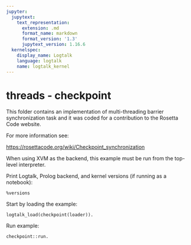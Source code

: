 ```yaml
---
jupyter:
  jupytext:
    text_representation:
      extension: .md
      format_name: markdown
      format_version: '1.3'
      jupytext_version: 1.16.6
  kernelspec:
    display_name: Logtalk
    language: logtalk
    name: logtalk_kernel
---
```


<!--
________________________________________________________________________

This file is part of Logtalk <https://logtalk.org/>  
SPDX-FileCopyrightText: 1998-2025 Paulo Moura <pmoura@logtalk.org>  
SPDX-License-Identifier: Apache-2.0

Licensed under the Apache License, Version 2.0 (the "License");
you may not use this file except in compliance with the License.
You may obtain a copy of the License at

    http://www.apache.org/licenses/LICENSE-2.0

Unless required by applicable law or agreed to in writing, software
distributed under the License is distributed on an "AS IS" BASIS,
WITHOUT WARRANTIES OR CONDITIONS OF ANY KIND, either express or implied.
See the License for the specific language governing permissions and
limitations under the License.
________________________________________________________________________
-->

# threads - checkpoint

This folder contains an implementation of multi-threading barrier
synchronization task and it was coded for a contribution to the
Rosetta Code website.

For more information see:

https://rosettacode.org/wiki/Checkpoint_synchronization

When using XVM as the backend, this example must be run from the top-level
interpreter.

Print Logtalk, Prolog backend, and kernel versions (if running as a notebook):

```logtalk
%versions
```

Start by loading the example:

```logtalk
logtalk_load(checkpoint(loader)).
```

Run example:

```logtalk
checkpoint::run.
```

<!--
Worker 1 item 3
Worker 2 item 3
Worker 5 item 3
Worker 3 item 3
Worker 4 item 3
Assembly of item 3 done.
Worker 1 item 2
Worker 5 item 2
Worker 2 item 2
Worker 3 item 2
Worker 4 item 2
Assembly of item 2 done.
Worker 2 item 1
Worker 5 item 1
Worker 3 item 1
Worker 1 item 1
Worker 4 item 1
Assembly of item 1 done.
All assemblies done.

true.
-->
